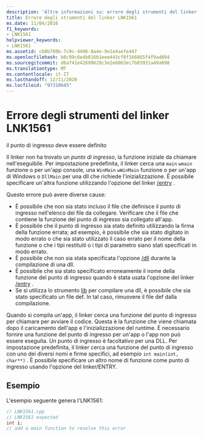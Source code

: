 ```yaml
---
description: 'Altre informazioni su: errore degli strumenti del linker LNK1561'
title: Errore degli strumenti del linker LNK1561
ms.date: 11/04/2016
f1_keywords:
- LNK1561
helpviewer_keywords:
- LNK1561
ms.assetid: cb0b709b-7c9c-4496-8a4e-9e1e4aefe447
ms.openlocfilehash: b8c99c6e4b016b1eee443cf8f166665f4f9ad894
ms.sourcegitcommit: d6af41e42699628c3e2e6063ec7b03931a49a098
ms.translationtype: MT
ms.contentlocale: it-IT
ms.lasthandoff: 12/11/2020
ms.locfileid: "97310645"
---
```

# <a name="linker-tools-error-lnk1561"></a>Errore degli strumenti del linker LNK1561

il punto di ingresso deve essere definito

Il linker non ha trovato un *punto di ingresso*, la funzione iniziale da chiamare nell'eseguibile. Per impostazione predefinita, il linker cerca una `main` `wmain` funzione o per un'app console, una `WinMain` `wWinMain` funzione o per un'app di Windows o `DllMain` per una dll che richiede l'inizializzazione. È possibile specificare un'altra funzione utilizzando l'opzione del linker [/entry](../../build/reference/entry-entry-point-symbol.md) .

Questo errore può avere diverse cause:

- È possibile che non sia stato incluso il file che definisce il punto di ingresso nell'elenco dei file da collegare. Verificare che il file che contiene la funzione del punto di ingresso sia collegato all'app.
- È possibile che il punto di ingresso sia stato definito utilizzando la firma della funzione errata; ad esempio, è possibile che sia stato digitato in modo errato o che sia stato utilizzato il caso errato per il nome della funzione o che i tipi restituiti o i tipi di parametro siano stati specificati in modo errato.
- È possibile che non sia stata specificata l'opzione [/dll](../../build/reference/dll-build-a-dll.md) durante la compilazione di una dll.
- È possibile che sia stato specificato erroneamente il nome della funzione del punto di ingresso quando è stata usata l'opzione del linker [/entry](../../build/reference/entry-entry-point-symbol.md) .
- Se si utilizza lo strumento [lib](../../build/reference/lib-reference.md) per compilare una dll, è possibile che sia stato specificato un file def. In tal caso, rimuovere il file def dalla compilazione.

Quando si compila un'app, il linker cerca una funzione del punto di ingresso per chiamare per avviare il codice. Questa è la funzione che viene chiamata dopo il caricamento dell'app e l'inizializzazione del runtime. È necessario fornire una funzione del punto di ingresso per un'app o l'app non può essere eseguita. Un punto di ingresso è facoltativo per una DLL. Per impostazione predefinita, il linker cerca una funzione del punto di ingresso con uno dei diversi nomi e firme specifici, ad esempio `int main(int, char**)` . È possibile specificare un altro nome di funzione come punto di ingresso usando l'opzione del linker/ENTRY.

## <a name="example"></a>Esempio

L'esempio seguente genera l'LNK1561:

```cpp
// LNK1561.cpp
// LNK1561 expected
int i;
// add a main function to resolve this error
```
